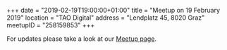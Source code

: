 +++
date = "2019-02-19T19:00:00+01:00"
title = "Meetup on 19 February 2019"
location = "TAO Digital"
address = "Lendplatz 45, 8020 Graz"
meetupID = "258159853"
+++

For updates please take a look at our
[Meetup page](https://www.meetup.com/Graz-Open-Source-Meetup/events/258159853/).

